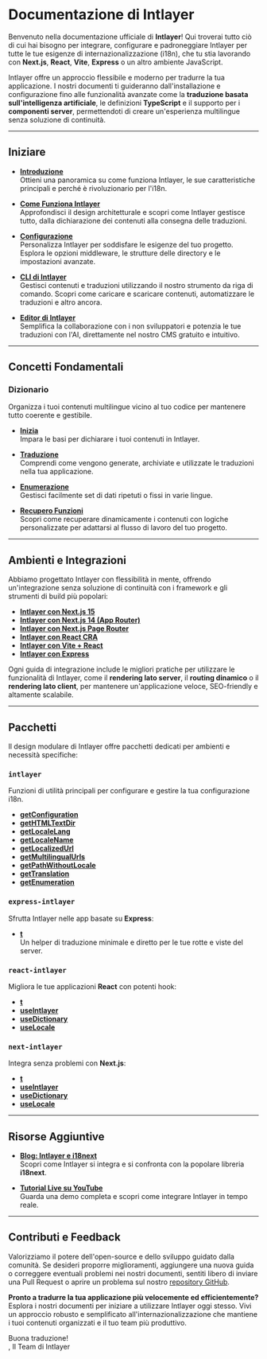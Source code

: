 # Documentazione di Intlayer

Benvenuto nella documentazione ufficiale di **Intlayer**! Qui troverai tutto ciò di cui hai bisogno per integrare, configurare e padroneggiare Intlayer per tutte le tue esigenze di internazionalizzazione (i18n), che tu stia lavorando con **Next.js**, **React**, **Vite**, **Express** o un altro ambiente JavaScript.

Intlayer offre un approccio flessibile e moderno per tradurre la tua applicazione. I nostri documenti ti guideranno dall'installazione e configurazione fino alle funzionalità avanzate come la **traduzione basata sull'intelligenza artificiale**, le definizioni **TypeScript** e il supporto per i **componenti server**, permettendoti di creare un'esperienza multilingue senza soluzione di continuità.

---

## Iniziare

- **[Introduzione](https://github.com/aymericzip/intlayer/blob/main/docs/docs/it/introduction.md)**  
  Ottieni una panoramica su come funziona Intlayer, le sue caratteristiche principali e perché è rivoluzionario per l'i18n.

- **[Come Funziona Intlayer](https://github.com/aymericzip/intlayer/blob/main/docs/docs/it/how_works_intlayer.md)**  
  Approfondisci il design architetturale e scopri come Intlayer gestisce tutto, dalla dichiarazione dei contenuti alla consegna delle traduzioni.

- **[Configurazione](https://github.com/aymericzip/intlayer/blob/main/docs/docs/it/configuration.md)**  
  Personalizza Intlayer per soddisfare le esigenze del tuo progetto. Esplora le opzioni middleware, le strutture delle directory e le impostazioni avanzate.

- **[CLI di Intlayer](https://github.com/aymericzip/intlayer/blob/main/docs/docs/it/intlayer_cli.md)**  
  Gestisci contenuti e traduzioni utilizzando il nostro strumento da riga di comando. Scopri come caricare e scaricare contenuti, automatizzare le traduzioni e altro ancora.

- **[Editor di Intlayer](https://github.com/aymericzip/intlayer/blob/main/docs/docs/it/intlayer_visual_editor.md)**  
  Semplifica la collaborazione con i non sviluppatori e potenzia le tue traduzioni con l'AI, direttamente nel nostro CMS gratuito e intuitivo.

---

## Concetti Fondamentali

### Dizionario

Organizza i tuoi contenuti multilingue vicino al tuo codice per mantenere tutto coerente e gestibile.

- **[Inizia](https://github.com/aymericzip/intlayer/blob/main/docs/docs/it/dictionary/get_started.md)**  
  Impara le basi per dichiarare i tuoi contenuti in Intlayer.

- **[Traduzione](https://github.com/aymericzip/intlayer/blob/main/docs/docs/it/dictionary/translation.md)**  
  Comprendi come vengono generate, archiviate e utilizzate le traduzioni nella tua applicazione.

- **[Enumerazione](https://github.com/aymericzip/intlayer/blob/main/docs/docs/it/dictionary/enumeration.md)**  
  Gestisci facilmente set di dati ripetuti o fissi in varie lingue.

- **[Recupero Funzioni](https://github.com/aymericzip/intlayer/blob/main/docs/docs/it/dictionary/function_fetching.md)**  
  Scopri come recuperare dinamicamente i contenuti con logiche personalizzate per adattarsi al flusso di lavoro del tuo progetto.

---

## Ambienti e Integrazioni

Abbiamo progettato Intlayer con flessibilità in mente, offrendo un'integrazione senza soluzione di continuità con i framework e gli strumenti di build più popolari:

- **[Intlayer con Next.js 15](https://github.com/aymericzip/intlayer/blob/main/docs/docs/it/intlayer_with_nextjs_15.md)**
- **[Intlayer con Next.js 14 (App Router)](https://github.com/aymericzip/intlayer/blob/main/docs/docs/it/intlayer_with_nextjs_14.md)**
- **[Intlayer con Next.js Page Router](https://github.com/aymericzip/intlayer/blob/main/docs/docs/it/intlayer_with_nextjs_page_router.md)**
- **[Intlayer con React CRA](https://github.com/aymericzip/intlayer/blob/main/docs/docs/it/intlayer_with_create_react_app.md)**
- **[Intlayer con Vite + React](https://github.com/aymericzip/intlayer/blob/main/docs/docs/it/intlayer_with_vite+react.md)**
- **[Intlayer con Express](https://github.com/aymericzip/intlayer/blob/main/docs/docs/it/intlayer_with_express.md)**

Ogni guida di integrazione include le migliori pratiche per utilizzare le funzionalità di Intlayer, come il **rendering lato server**, il **routing dinamico** o il **rendering lato client**, per mantenere un'applicazione veloce, SEO-friendly e altamente scalabile.

---

## Pacchetti

Il design modulare di Intlayer offre pacchetti dedicati per ambienti e necessità specifiche:

### `intlayer`

Funzioni di utilità principali per configurare e gestire la tua configurazione i18n.

- **[getConfiguration](https://github.com/aymericzip/intlayer/blob/main/docs/docs/it/packages/intlayer/getConfiguration.md)**
- **[getHTMLTextDir](https://github.com/aymericzip/intlayer/blob/main/docs/docs/it/packages/intlayer/getHTMLTextDir.md)**
- **[getLocaleLang](https://github.com/aymericzip/intlayer/blob/main/docs/docs/it/packages/intlayer/getLocaleLang.md)**
- **[getLocaleName](https://github.com/aymericzip/intlayer/blob/main/docs/docs/it/packages/intlayer/getLocaleName.md)**
- **[getLocalizedUrl](https://github.com/aymericzip/intlayer/blob/main/docs/docs/it/packages/intlayer/getLocalizedUrl.md)**
- **[getMultilingualUrls](https://github.com/aymericzip/intlayer/blob/main/docs/docs/it/packages/intlayer/getMultilingualUrls.md)**
- **[getPathWithoutLocale](https://github.com/aymericzip/intlayer/blob/main/docs/docs/it/packages/intlayer/getPathWithoutLocale.md)**
- **[getTranslation](https://github.com/aymericzip/intlayer/blob/main/docs/docs/it/packages/intlayer/getTranslation.md)**
- **[getEnumeration](https://github.com/aymericzip/intlayer/blob/main/docs/docs/it/packages/intlayer/getEnumeration.md)**

### `express-intlayer`

Sfrutta Intlayer nelle app basate su **Express**:

- **[t](https://github.com/aymericzip/intlayer/blob/main/docs/docs/it/packages/express-intlayer/t.md)**  
  Un helper di traduzione minimale e diretto per le tue rotte e viste del server.

### `react-intlayer`

Migliora le tue applicazioni **React** con potenti hook:

- **[t](https://github.com/aymericzip/intlayer/blob/main/docs/docs/it/packages/react-intlayer/t.md)**
- **[useIntlayer](https://github.com/aymericzip/intlayer/blob/main/docs/docs/it/packages/react-intlayer/useIntlayer.md)**
- **[useDictionary](https://github.com/aymericzip/intlayer/blob/main/docs/docs/it/packages/react-intlayer/useDictionary.md)**
- **[useLocale](https://github.com/aymericzip/intlayer/blob/main/docs/docs/it/packages/react-intlayer/useLocale.md)**

### `next-intlayer`

Integra senza problemi con **Next.js**:

- **[t](https://github.com/aymericzip/intlayer/blob/main/docs/docs/it/packages/next-intlayer/t.md)**
- **[useIntlayer](https://github.com/aymericzip/intlayer/blob/main/docs/docs/it/packages/next-intlayer/useIntlayer.md)**
- **[useDictionary](https://github.com/aymericzip/intlayer/blob/main/docs/docs/it/packages/next-intlayer/useDictionary.md)**
- **[useLocale](https://github.com/aymericzip/intlayer/blob/main/docs/docs/it/packages/next-intlayer/useLocale.md)**

---

## Risorse Aggiuntive

- **[Blog: Intlayer e i18next](https://github.com/aymericzip/intlayer/blob/main/docs/docs/it/intlayer_with_i18next.md)**  
  Scopri come Intlayer si integra e si confronta con la popolare libreria **i18next**.

- **[Tutorial Live su YouTube](https://youtu.be/W2G7KxuSD4c?si=GyU_KpVhr61razRw)**  
  Guarda una demo completa e scopri come integrare Intlayer in tempo reale.

---

## Contributi e Feedback

Valorizziamo il potere dell'open-source e dello sviluppo guidato dalla comunità. Se desideri proporre miglioramenti, aggiungere una nuova guida o correggere eventuali problemi nei nostri documenti, sentiti libero di inviare una Pull Request o aprire un problema sul nostro [repository GitHub](https://github.com/aymericzip/intlayer/blob/main/docs/docs).

**Pronto a tradurre la tua applicazione più velocemente ed efficientemente?** Esplora i nostri documenti per iniziare a utilizzare Intlayer oggi stesso. Vivi un approccio robusto e semplificato all'internazionalizzazione che mantiene i tuoi contenuti organizzati e il tuo team più produttivo.

Buona traduzione!  
, Il Team di Intlayer
